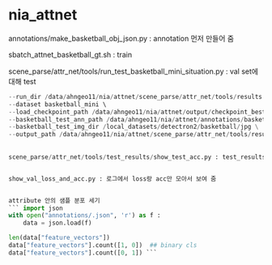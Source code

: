 # nia_attnet 

annotations/make_basketball_obj_json.py : annotation 먼저 만들어 줌  


sbatch_attnet_basketball_gt.sh : train  


scene_parse/attr_net/tools/run_test_basketball_mini_situation.py : val set에 대해 test


``` python tools/run_test_basketball_mini_situation.py \
--run_dir /data/ahngeo11/nia/attnet/scene_parse/attr_net/tools/results \
--dataset basketball_mini \   
--load_checkpoint_path /data/ahngeo11/nia/attnet/output/checkpoint_best.pt \
--basketball_test_ann_path /data/ahngeo11/nia/attnet/annotations/basketball_mini_obj_situation.json \
--basketball_test_img_dir /local_datasets/detectron2/basketball/jpg \
--output_path /data/ahngeo11/nia/attnet/scene_parse/attr_net/tools/results/basketball_mini_gt_train_situation.json --split_id 960 --batch_size 6  ```        
    
    
scene_parse/attr_net/tools/test_results/show_test_acc.py : test_results/에 저장되는 output json 파일에서 test acc 알려 줌, 지금은 binary cls로만 되어 있어서 수정해서 사용 필요    


show_val_loss_and_acc.py : 로그에서 loss랑 acc만 모아서 보여 줌    


attribute 안의 샘플 분포 세기     
``` import json
with open("annotations/.json", 'r') as f :
	data = json.load(f)

len(data["feature_vectors"])
data["feature_vectors"].count([1, 0])  ## binary cls
data["feature_vectors"].count([0, 1]) ``` 

